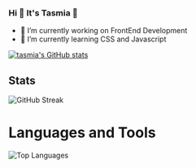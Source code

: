### Hi 👋 It's Tasmia 🌸

- 🔭 I’m currently working on FrontEnd Development
- 🌱 I’m currently learning  CSS and Javascript

[![tasmia's GitHub stats](https://github-readme-stats.vercel.app/api?username=errortax)](https://github.com/errortax/github-readme-stats)
<br>
<div id="stats">
  <h2>Stats</h2>
  <img src="https://streak-stats.demolab.com?user=errortax&theme=transparent&fire=EB5454" alt="GitHub Streak"/>
</div>
<div>
  <h1>Languages and Tools</h1>
   <img src="https://github-readme-stats.vercel.app/api/top-langs/?username=errortax&layout=compact" alt="Top Languages"/>
</div>
  
<!--
**errortax/errortax** is a ✨ _special_ ✨ repository because its `README.md` (this file) appears on your GitHub profile.

Here are some ideas to get you started:


- 👯 I’m looking to collaborate on ...
- 🤔 I’m looking for help with ...
- 💬 Ask me about ...
- 📫 How to reach me:..
- 😄 Pronouns: ...
- ⚡ Fun fact: ...
-->
